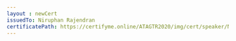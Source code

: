 ```yaml
--- 
layout : newCert 
issuedTo: Niruphan Rajendran
certificatePath: https://certifyme.online/ATAGTR2020/img/cert/speaker/NiruphanRajendran_442af.png
--- 
```

